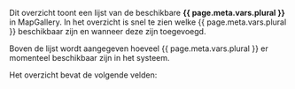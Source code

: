 Dit overzicht toont een lijst van de beschikbare **{{ page.meta.vars.plural }}** in MapGallery. In het overzicht is
snel te zien welke {{ page.meta.vars.plural }} beschikbaar zijn en wanneer deze zijn toegevoegd.

Boven de lijst wordt aangegeven hoeveel {{ page.meta.vars.plural }} er momenteel beschikbaar zijn in het systeem.

Het overzicht bevat de volgende velden:
